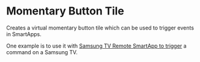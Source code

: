 Momentary Button Tile
====================
Creates a virtual momentary button tile which can be used to trigger events in SmartApps.

One example is to use it with [Samsung TV Remote SmartApp to trigger](https://github.com/nicholaswilde/smartthings/blob/master/smartapps/samsung-tv-remote/samsung-tv-remote.app.groovy) a command on a Samsung TV.
